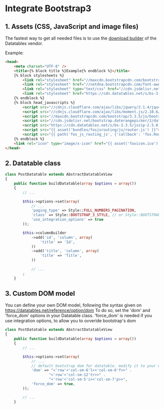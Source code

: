 # Integrate Bootstrap3

## 1. Assets (CSS, JavaScript and image files)

The fastest way to get all needed files is to use the [download builder](https://www.datatables.net/download/) of the Datatables vendor. 

Example:

```html
<head>
    <meta charset="UTF-8" />
    <title>{% block title %}Example{% endblock %}</title>
    {% block stylesheets %}
        <link rel="stylesheet" href="//maxcdn.bootstrapcdn.com/bootstrap/3.3.5/css/bootstrap.min.css">
        <link rel="stylesheet" href="//netdna.bootstrapcdn.com/font-awesome/4.3.0/css/font-awesome.min.css" >
        <link rel="stylesheet" type="text/css" href="//cdn.jsdelivr.net/bootstrap.daterangepicker/2/daterangepicker.css" />
        <link rel="stylesheet" href="https://cdn.datatables.net/s/bs-3.3.5/jszip-2.5.0,pdfmake-0.1.18,dt-1.10.10,b-1.1.0,b-colvis-1.1.0,b-flash-1.1.0,b-html5-1.1.0,b-print-1.1.0,r-2.0.0/datatables.min.css"/>
    {% endblock %}
    {% block head_javascripts %}
        <script src="//cdnjs.cloudflare.com/ajax/libs/jquery/2.1.4/jquery.min.js"></script>
        <script src="//cdnjs.cloudflare.com/ajax/libs/moment.js/2.10.6/moment-with-locales.min.js"></script>
        <script src="//maxcdn.bootstrapcdn.com/bootstrap/3.3.5/js/bootstrap.min.js"></script>
        <script src="//cdn.jsdelivr.net/bootstrap.daterangepicker/2/daterangepicker.js"></script>
        <script src="https://cdn.datatables.net/s/bs-3.3.5/jszip-2.5.0,pdfmake-0.1.18,dt-1.10.10,b-1.1.0,b-colvis-1.1.0,b-flash-1.1.0,b-html5-1.1.0,b-print-1.1.0,r-2.0.0/datatables.min.js"></script>
        <script src="{{ asset('bundles/fosjsrouting/js/router.js') }}"></script>
        <script src="{{ path('fos_js_routing_js', {'callback': 'fos.Router.setData'}) }}"></script>
    {% endblock %}
    <link rel="icon" type="image/x-icon" href="{{ asset('favicon.ico') }}" />
</head>
```

## 2. Datatable class

```php
class PostDatatable extends AbstractDatatableView
{
    public function buildDatatable(array $options = array())
    {
        // ...

        $this->options->set(array(
            // ...
            'paging_type' => Style::FULL_NUMBERS_PAGINATION,
            'class' => Style::BOOTSTRAP_3_STYLE, // or Style::BOOTSTRAP_3_STYLE . ' table-condensed'
            'use_integration_options' => true
        ));

        $this->columnBuilder
            ->add('id', 'column', array(
                'title' => 'Id',
            ))
            ->add('title', 'column', array(
                'title' => 'Title',
            ))
            
            // ...
        ;
    }
```

## 3. Custom DOM model

You can define your own DOM model, following the syntax given on https://datatables.net/reference/option/dom
To do so, set the 'dom' and 'force_dom' options in your Datatable class.
'force_dom' is needed if you use integration options, to allow you to ovveride bootstrap's dom

```php
class PostDatatable extends AbstractDatatableView
{
    public function buildDatatable(array $options = array())
    {
        // ...

        $this->options->set(array(
            // ...
            // default bootstrap dom for datatable. modify it to your needs
            'dom' => "<'row'<'col-sm-6'l><'col-sm-6'f>>" .
                    "<'row'<'col-sm-12'tr>>" .
                    "<'row'<'col-sm-5'i><'col-sm-7'p>>",
            'force_dom' => true,
        ));

        // ...
    }
```
